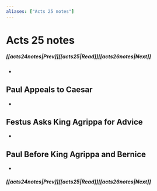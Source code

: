 ```yaml
---
aliases: ["Acts 25 notes"]
---
```

# Acts 25 notes
##### <span class=arrow-left></span>[[acts24notes|Prev]]<span class=navigation-separator></span>[[acts25|Read]]<span class=navigation-separator></span>[[acts26notes|Next]]<span class=arrow-right></span>
- 
## Paul Appeals to Caesar
- 
## Festus Asks King Agrippa for Advice
- 
## Paul Before King Agrippa and Bernice
- 
##### <span class=arrow-left></span>[[acts24notes|Prev]]<span class=navigation-separator></span>[[acts25|Read]]<span class=navigation-separator></span>[[acts26notes|Next]]<span class=arrow-right></span>